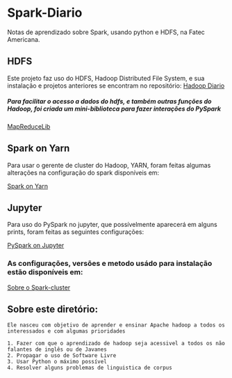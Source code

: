 # Spark-Diario
Notas de aprendizado sobre Spark, usando python e HDFS, na Fatec Americana.

## HDFS
Este projeto faz uso do HDFS, Hadoop Distributed File System, e sua instalação e projetos anteriores se encontram no repositório:
[Hadoop Diario](https://github.com/z4r4tu5tr4/Hadoop-diario)

##### Para facilitar o acesso a dados do hdfs, e também outras funções do Hadoop, foi criada um mini-biblioteca para fazer interações do PySpark

[MapReduceLib](https://github.com/z4r4tu5tr4/MapReduceLib)

## Spark on Yarn
Para usar o gerente de cluster do Hadoop, YARN, foram feitas algumas alterações na configuração do spark disponíveis em:

[Spark on Yarn]()

## Jupyter
Para uso do PySpark no jupyter, que possívelmente aparecerá em alguns prints, foram feitas as seguintes configurações:

[PySpark on Jupyter]()

### As configurações, versões e metodo usádo para instalação estão disponíveis em:

[Sobre o Spark-cluster]()

## Sobre este diretório:

	Ele nasceu com objetivo de aprender e ensinar Apache hadoop a todos os interessados e com algumas prioridades

	1. Fazer com que o aprendizado de hadoop seja acessivel a todos os não falantes de inglês ou de Javanes
	2. Propagar o uso de Software Livre
	3. Usar Python o máximo possível
	4. Resolver alguns problemas de linguistica de corpus
